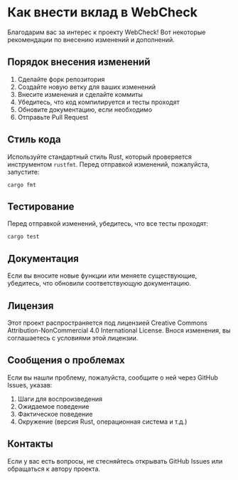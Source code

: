 # Как внести вклад в WebCheck

Благодарим вас за интерес к проекту WebCheck! Вот некоторые рекомендации по внесению изменений и дополнений.

## Порядок внесения изменений

1. Сделайте форк репозитория
2. Создайте новую ветку для ваших изменений
3. Внесите изменения и сделайте коммиты
4. Убедитесь, что код компилируется и тесты проходят
5. Обновите документацию, если необходимо
6. Отправьте Pull Request

## Стиль кода

Используйте стандартный стиль Rust, который проверяется инструментом `rustfmt`. Перед отправкой изменений, пожалуйста, запустите:

```
cargo fmt
```

## Тестирование

Перед отправкой изменений, убедитесь, что все тесты проходят:

```
cargo test
```

## Документация

Если вы вносите новые функции или меняете существующие, убедитесь, что обновили соответствующую документацию.

## Лицензия

Этот проект распространяется под лицензией Creative Commons Attribution-NonCommercial 4.0 International License. Внося изменения, вы соглашаетесь с условиями этой лицензии.

## Сообщения о проблемах

Если вы нашли проблему, пожалуйста, сообщите о ней через GitHub Issues, указав:

1. Шаги для воспроизведения
2. Ожидаемое поведение
3. Фактическое поведение
4. Окружение (версия Rust, операционная система и т.д.)

## Контакты

Если у вас есть вопросы, не стесняйтесь открывать GitHub Issues или обращаться к автору проекта.